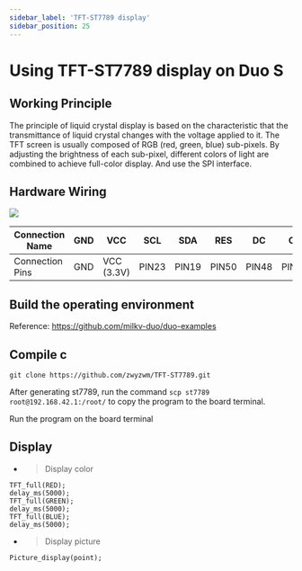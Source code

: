 ```yaml
---
sidebar_label: 'TFT-ST7789 display'
sidebar_position: 25
---
```


# Using TFT-ST7789 display on Duo S

## Working Principle
The principle of liquid crystal display is based on the characteristic that the transmittance of liquid crystal changes with the voltage applied to it. The TFT screen is usually composed of RGB (red, green, blue) sub-pixels. By adjusting the brightness of each sub-pixel, different colors of light are combined to achieve full-color display. And use the SPI interface.

## Hardware Wiring

<Image src='/static/docs/duo/duos/Accessories/st7789.webp' maxWidth='50%' align='center' />

| Connection Name | GND | VCC | SCL | SDA | RES | DC | CS | BLK |
|----------|------|------------|------|------|------|------|------|------|
| Connection Pins | GND | VCC (3.3V) | PIN23| PIN19| PIN50| PIN48| PIN46| PIN44|

## Build the operating environment

Reference: https://github.com/milkv-duo/duo-examples

## Compile c

```
git clone https://github.com/zwyzwm/TFT-ST7789.git
```

After generating st7789, run the command `scp st7789 root@192.168.42.1:/root/` to copy the program to the board terminal.

Run the program on the board terminal

## Display
- > Display color

```
TFT_full(RED);
delay_ms(5000);
TFT_full(GREEN);
delay_ms(5000);
TFT_full(BLUE);
delay_ms(5000);
```
- > Display picture

```
Picture_display(point);
```